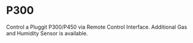 P300
====

Control a Pluggit P300/P450 via Remote Control Interface. Additional Gas and Humidity Sensor is available.
